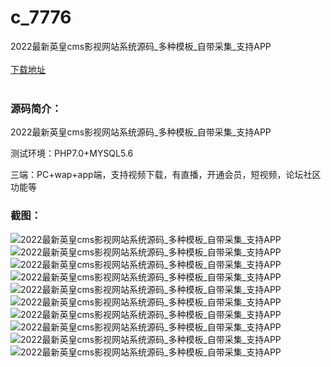 # c_7776
2022最新英皇cms影视网站系统源码_多种模板_自带采集_支持APP
<br/></br>
[下载地址](https://www.uuid2.com/7776.html "下载地址")
<br/></br>
<h3>源码简介：</h3>
<p>2022最新英皇cms影视网站系统源码_多种模板_自带采集_支持APP<p>
<p>测试环境：PHP7.0+MYSQL5.6<p>
<p>三端：PC+wap+app端，支持视频下载，有直播，开通会员，短视频，论坛社区功能等<p>
<h3>截图：</h3>
<img src="https://www.uuid2.com/wp-content/uploads/img/uimage/20541649401371.png" alt="2022最新英皇cms影视网站系统源码_多种模板_自带采集_支持APP"><img src="https://www.uuid2.com/wp-content/uploads/img/uimage/44391649401372.png" alt="2022最新英皇cms影视网站系统源码_多种模板_自带采集_支持APP"><img src="https://www.uuid2.com/wp-content/uploads/img/uimage/46841649401373.png" alt="2022最新英皇cms影视网站系统源码_多种模板_自带采集_支持APP"><img src="https://www.uuid2.com/wp-content/uploads/img/uimage/42371649401374.png" alt="2022最新英皇cms影视网站系统源码_多种模板_自带采集_支持APP"><img src="https://www.uuid2.com/wp-content/uploads/img/uimage/49761649401375.png" alt="2022最新英皇cms影视网站系统源码_多种模板_自带采集_支持APP"><img src="https://www.uuid2.com/wp-content/uploads/img/uimage/47561649401376.png" alt="2022最新英皇cms影视网站系统源码_多种模板_自带采集_支持APP"><img src="https://www.uuid2.com/wp-content/uploads/img/uimage/70051649401376.png" alt="2022最新英皇cms影视网站系统源码_多种模板_自带采集_支持APP"><img src="https://www.uuid2.com/wp-content/uploads/img/uimage/70791649401377.png" alt="2022最新英皇cms影视网站系统源码_多种模板_自带采集_支持APP"><img src="https://www.uuid2.com/wp-content/uploads/img/uimage/66841649401378.png" alt="2022最新英皇cms影视网站系统源码_多种模板_自带采集_支持APP"><img src="https://www.uuid2.com/wp-content/uploads/img/uimage/74291649401379.png" alt="2022最新英皇cms影视网站系统源码_多种模板_自带采集_支持APP">
